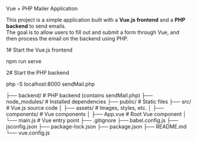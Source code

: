Vue + PHP Mailer Application

This project is a simple application built with a **Vue.js frontend** and a **PHP backend** to send emails.  
The goal is to allow users to fill out and submit a form through Vue, and then process the email on the backend using PHP.


1# Start the Vue.js frontend

npm run serve


2# Start the PHP backend

php -S localhost:8000 sendMail.php



├── backend/          # PHP backend (contains sendMail.php)
├── node_modules/     # Installed dependencies
├── public/           # Static files
├── src/              # Vue.js source code
│   ├── assets/       # Images, styles, etc.
│   ├── components/   # Vue components
│   ├── App.vue       # Root Vue component
│   └── main.js       # Vue entry point
├── .gitignore
├── babel.config.js
├── jsconfig.json
├── package-lock.json
├── package.json
├── README.md
└── vue.config.js
